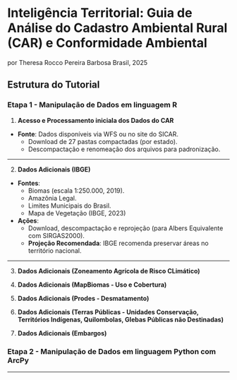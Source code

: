 # Inteligência Territorial: Guia de Análise do Cadastro Ambiental Rural (CAR) e Conformidade Ambiental
por Theresa Rocco Pereira Barbosa
Brasil, 2025

## **Estrutura do Tutorial**

### **Etapa 1 - Manipulação de Dados em linguagem R**

1. **Acesso e Processamento iniciala dos Dados do CAR**
- **Fonte**: Dados disponíveis via WFS ou no site do SICAR.
  - Download de 27 pastas compactadas (por estado).
  - Descompactação e renomeação dos arquivos para padronização.

---

2. **Dados Adicionais (IBGE)**
- **Fontes**:
  - Biomas (escala 1:250.000, 2019).
  - Amazônia Legal.
  - Limites Municipais do Brasil.
  - Mapa de Vegetação (IBGE, 2023)
- **Ações**:
  - Download, descompactação e reprojeção (para Albers Equivalente com SIRGAS2000).
  - **Projeção Recomendada**: IBGE recomenda preservar áreas no território nacional.

---

3. **Dados Adicionais (Zoneamento Agrícola de Risco CLimático)**
 
4. **Dados Adicionais (MapBiomas - Uso e Cobertura)**

5. **Dados Adicionais (Prodes - Desmatamento)**

6. **Dados Adicionais (Terras Públicas - Unidades Conservação, Territórios Indígenas, Quilombolas, Glebas Públicas não Destinadas)**

7. **Dados Adicionais (Embargos)**


### **Etapa 2 - Manipulação de Dados em linguagem Python com ArcPy**


---





